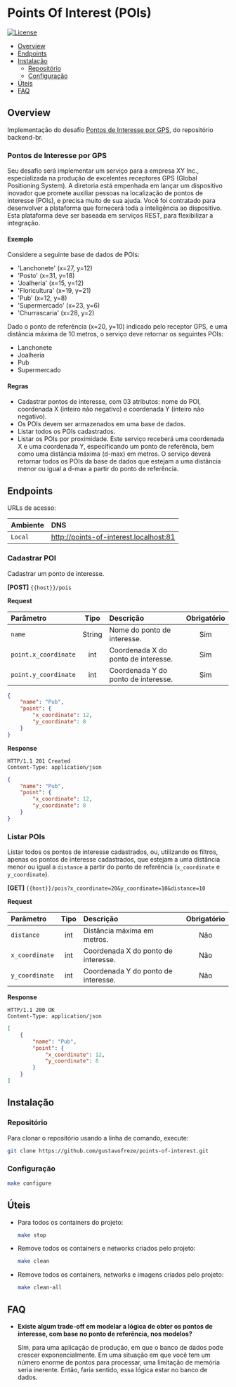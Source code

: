 # Points Of Interest (POIs)

[![License](https://img.shields.io/badge/license-MIT-green)](LICENSE)

* [Overview](#overview)
* [Endpoints](#endpoints)
* [Instalação](#installation)
    - [Repositório](#repository)
    - [Configuração](#configure)
* [Úteis](#useful)
* [FAQ](#faq)

<div id="overview"></div> 

## Overview

Implementação do desafio
[Pontos de Interesse por GPS](https://github.com/backend-br/desafios/blob/master/points-of-interest/PROBLEM.md),
do repositório backend-br.

### Pontos de Interesse por GPS

Seu desafio será implementar um serviço para a empresa XY Inc., especializada na produção de excelentes receptores
GPS (Global Positioning System).
A diretoria está empenhada em lançar um dispositivo inovador que promete auxiliar pessoas na localização de pontos de
interesse (POIs), e precisa muito de sua ajuda.
Você foi contratado para desenvolver a plataforma que fornecerá toda a inteligência ao dispositivo. Esta plataforma deve
ser baseada em serviços REST, para flexibilizar a integração.

#### Exemplo

Considere a seguinte base de dados de POIs:

- 'Lanchonete' (x=27, y=12)
- 'Posto' (x=31, y=18)
- 'Joalheria' (x=15, y=12)
- 'Floricultura' (x=19, y=21)
- 'Pub' (x=12, y=8)
- 'Supermercado' (x=23, y=6)
- 'Churrascaria' (x=28, y=2)

Dado o ponto de referência (x=20, y=10) indicado pelo receptor GPS, e uma distância máxima de 10 metros, o serviço deve
retornar os seguintes POIs:

- Lanchonete
- Joalheria
- Pub
- Supermercado

#### Regras

- Cadastrar pontos de interesse, com 03 atributos: nome do POI, coordenada X (inteiro não negativo)
  e coordenada Y (inteiro não negativo).
- Os POIs devem ser armazenados em uma base de dados.
- Listar todos os POIs cadastrados.
- Listar os POIs por proximidade. Este serviço receberá uma coordenada X e uma coordenada Y, especificando um ponto de
  referência, bem como uma distância máxima (d-max) em metros. O serviço deverá retornar todos os POIs da base de dados
  que estejam a uma distância menor ou igual a d-max a partir do ponto de referência.

<div id='endpoints'></div> 

## Endpoints

URLs de acesso:

| Ambiente | DNS                                    | 
|:---------|:---------------------------------------|
| `Local`  | http://points-of-interest.localhost:81 |

### Cadastrar POI

Cadastrar um ponto de interesse.

**[POST]** `{{host}}/pois`

**Request**

| Parâmetro            |  Tipo  | Descrição                           | Obrigatório |
|:---------------------|:------:|:------------------------------------|:-----------:|
| `name`               | String | Nome do ponto de interesse.         |     Sim     |    
| `point.x_coordinate` |  int   | Coordenada X do ponto de interesse. |     Sim     |             
| `point.y_coordinate` |  int   | Coordenada Y do ponto de interesse. |     Sim     |

```json
{
    "name": "Pub",
    "point": {
        "x_coordinate": 12,
        "y_coordinate": 8
    }
}
```

**Response**

```
HTTP/1.1 201 Created
Content-Type: application/json
```

```json
{
    "name": "Pub",
    "point": {
        "x_coordinate": 12,
        "y_coordinate": 8
    }
}
```

### Listar POIs

Listar todos os pontos de interesse cadastrados, ou, utilizando os filtros, apenas os pontos de interesse cadastrados,
que estejam a uma distância menor ou igual a `distance` a partir do ponto de referência (`x_coordinate`
e `y_coordinate`).

**[GET]** `{{host}}/pois?x_coordinate=20&y_coordinate=10&distance=10`

**Request**

| Parâmetro      | Tipo | Descrição                           | Obrigatório |
|:---------------|:----:|:------------------------------------|:-----------:|
| `distance`     | int  | Distância máxima em metros.         |     Não     |             
| `x_coordinate` | int  | Coordenada X do ponto de interesse. |     Não     |             
| `y_coordinate` | int  | Coordenada Y do ponto de interesse. |     Não     |

**Response**

```
HTTP/1.1 200 OK
Content-Type: application/json
```

```json
[
    {
        "name": "Pub",
        "point": {
            "x_coordinate": 12,
            "y_coordinate": 8
        }
    }
]
```

<div id='installation'></div> 

## Instalação

<div id='repository'></div> 

### Repositório

Para clonar o repositório usando a linha de comando, execute:

```bash
git clone https://github.com/gustavofreze/points-of-interest.git
```

<div id='configure'></div> 

### Configuração

```bash
make configure
```

<div id="useful"></div> 

## Úteis

- Para todos os containers do projeto:

  ```bash
  make stop
  ```

- Remove todos os containers e networks criados pelo projeto:

  ```bash
  make clean
  ```

- Remove todos os containers, networks e imagens criados pelo projeto:

  ```bash
  make clean-all
  ```

<div id='faq'></div> 

## FAQ

- **Existe algum trade-off em modelar a lógica de obter os pontos de interesse, com base no ponto de referência, nos
  modelos?**

  Sim, para uma aplicação de produção, em que o banco de dados pode crescer exponencialmente. Em uma situação em que
  você tem um número enorme de pontos para processar, uma limitação de memória seria inerente. Então, faria sentido,
  essa lógica estar no banco de dados.
